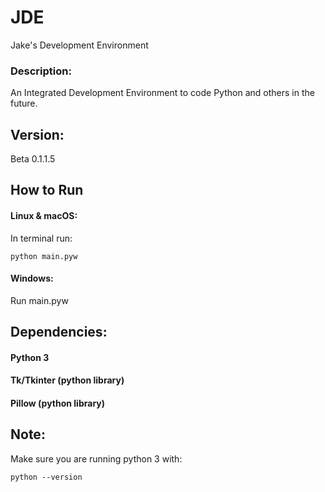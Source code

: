# JDE
Jake's Development Environment

### Description:
An Integrated Development Environment to code Python and others in the future.

## Version:
Beta 0.1.1.5

## How to Run
#### Linux & macOS:
In terminal run:
```
python main.pyw
```

#### Windows:
Run main.pyw

## Dependencies:
#### Python 3
#### Tk/Tkinter (python library)
#### Pillow (python library)


## Note:
Make sure you are running python 3 with:
```
python --version
```

